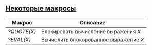 ## [Некоторые макросы](../libs/macro.hrl)
|Макрос|Описание|  
|-----------------|-----------------------------------------------------------------------------------|  
|*?QUOTE(X)*| Блокировать вычисление выражения *X*|  
|*?EVAL(X)*| Вычислить блокорованное выражение *X*|  

